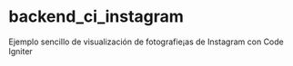 # backend_ci_instagram
Ejemplo sencillo de visualización de fotografie¡as de Instagram con Code Igniter
